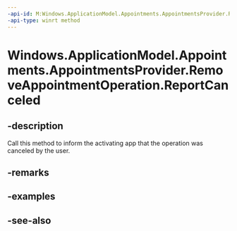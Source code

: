 ```yaml
---
-api-id: M:Windows.ApplicationModel.Appointments.AppointmentsProvider.RemoveAppointmentOperation.ReportCanceled
-api-type: winrt method
---
```


<!-- Method syntax
public void ReportCanceled()
-->

# Windows.ApplicationModel.Appointments.AppointmentsProvider.RemoveAppointmentOperation.ReportCanceled

## -description
Call this method to inform the activating app that the operation was canceled by the user.

## -remarks

## -examples

## -see-also
